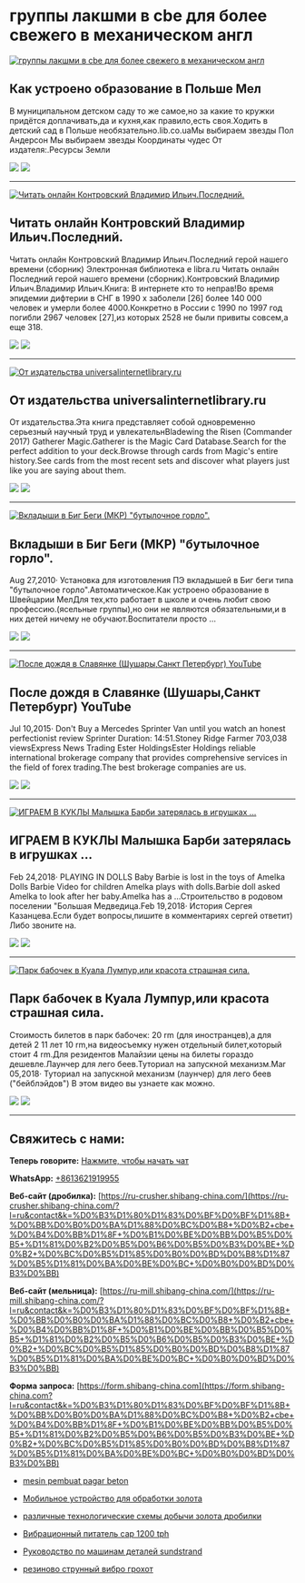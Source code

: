 # группы лакшми в cbe для более свежего в механическом англ

<a href="https://swt.shibang-china.com/?l=ru&img&k=%D0%B3%D1%80%D1%83%D0%BF%D0%BF%D1%8B+%D0%BB%D0%B0%D0%BA%D1%88%D0%BC%D0%B8+%D0%B2+cbe+%D0%B4%D0%BB%D1%8F+%D0%B1%D0%BE%D0%BB%D0%B5%D0%B5+%D1%81%D0%B2%D0%B5%D0%B6%D0%B5%D0%B3%D0%BE+%D0%B2+%D0%BC%D0%B5%D1%85%D0%B0%D0%BD%D0%B8%D1%87%D0%B5%D1%81%D0%BA%D0%BE%D0%BC+%D0%B0%D0%BD%D0%B3%D0%BB" target="_blank">![группы лакшми в cbe для более свежего в механическом англ](http://static.shibang-china.com/all-800x300/539.jpg)</a>

## Как устроено образование в Польше Мел
В муниципальном детском саду то же самое,но за какие то кружки придётся доплачивать,да и кухня,как правило,есть своя.Ходить в детский сад в Польше необязательно.lib.co.uaМы выбираем звезды Пол Андерсон Мы выбираем звезды Координаты чудес От издателя:.Ресурсы Земли


<a href="https://whatsapp.shibangsoft.com/WhatsApp.php" target="_blank" title="WhatsApp">![](http://static.shibang-china.com/icon/whatsapp.png)</a> <a href="https://swt.shibang-china.com/?l=ru&icon&k=%D0%B3%D1%80%D1%83%D0%BF%D0%BF%D1%8B+%D0%BB%D0%B0%D0%BA%D1%88%D0%BC%D0%B8+%D0%B2+cbe+%D0%B4%D0%BB%D1%8F+%D0%B1%D0%BE%D0%BB%D0%B5%D0%B5+%D1%81%D0%B2%D0%B5%D0%B6%D0%B5%D0%B3%D0%BE+%D0%B2+%D0%BC%D0%B5%D1%85%D0%B0%D0%BD%D0%B8%D1%87%D0%B5%D1%81%D0%BA%D0%BE%D0%BC+%D0%B0%D0%BD%D0%B3%D0%BB" target="_blank">![](http://static.shibang-china.com/icon/chat-ru.png)</a>

---

<a href="https://swt.shibang-china.com/?l=ru&img&k=%D0%B3%D1%80%D1%83%D0%BF%D0%BF%D1%8B+%D0%BB%D0%B0%D0%BA%D1%88%D0%BC%D0%B8+%D0%B2+cbe+%D0%B4%D0%BB%D1%8F+%D0%B1%D0%BE%D0%BB%D0%B5%D0%B5+%D1%81%D0%B2%D0%B5%D0%B6%D0%B5%D0%B3%D0%BE+%D0%B2+%D0%BC%D0%B5%D1%85%D0%B0%D0%BD%D0%B8%D1%87%D0%B5%D1%81%D0%BA%D0%BE%D0%BC+%D0%B0%D0%BD%D0%B3%D0%BB" target="_blank">![Читать онлайн Контровский Владимир Ильич.Последний.](http://static.shibang-china.com/all-800x300/530.jpg)</a>

## Читать онлайн Контровский Владимир Ильич.Последний.
Читать онлайн Контровский Владимир Ильич.Последний герой нашего времени (сборник) Электронная библиотека e libra.ru Читать онлайн Последний герой нашего времени (сборник).Контровский Владимир Ильич.Владимир Ильич.Книга: В интернете кто то неправ!Во время эпидемии дифтерии в СНГ в 1990 х заболели [26] более 140 000 человек и умерли более 4000.Конкретно в России с 1990 по 1997 год погибли 2967 человек [27],из которых 2528 не были привиты совсем,а еще 318.


<a href="https://whatsapp.shibangsoft.com/WhatsApp.php" target="_blank" title="WhatsApp">![](http://static.shibang-china.com/icon/whatsapp.png)</a> <a href="https://swt.shibang-china.com/?l=ru&icon&k=%D0%B3%D1%80%D1%83%D0%BF%D0%BF%D1%8B+%D0%BB%D0%B0%D0%BA%D1%88%D0%BC%D0%B8+%D0%B2+cbe+%D0%B4%D0%BB%D1%8F+%D0%B1%D0%BE%D0%BB%D0%B5%D0%B5+%D1%81%D0%B2%D0%B5%D0%B6%D0%B5%D0%B3%D0%BE+%D0%B2+%D0%BC%D0%B5%D1%85%D0%B0%D0%BD%D0%B8%D1%87%D0%B5%D1%81%D0%BA%D0%BE%D0%BC+%D0%B0%D0%BD%D0%B3%D0%BB" target="_blank">![](http://static.shibang-china.com/icon/chat-ru.png)</a>

---

<a href="https://swt.shibang-china.com/?l=ru&img&k=%D0%B3%D1%80%D1%83%D0%BF%D0%BF%D1%8B+%D0%BB%D0%B0%D0%BA%D1%88%D0%BC%D0%B8+%D0%B2+cbe+%D0%B4%D0%BB%D1%8F+%D0%B1%D0%BE%D0%BB%D0%B5%D0%B5+%D1%81%D0%B2%D0%B5%D0%B6%D0%B5%D0%B3%D0%BE+%D0%B2+%D0%BC%D0%B5%D1%85%D0%B0%D0%BD%D0%B8%D1%87%D0%B5%D1%81%D0%BA%D0%BE%D0%BC+%D0%B0%D0%BD%D0%B3%D0%BB" target="_blank">![От издательства universalinternetlibrary.ru](http://static.shibang-china.com/all-800x300/77.jpg)</a>

## От издательства universalinternetlibrary.ru
От издательства.Эта книга представляет собой одновременно серьезный научный труд и увлекательнBladewing the Risen (Commander 2017) Gatherer Magic.Gatherer is the Magic Card Database.Search for the perfect addition to your deck.Browse through cards from Magic's entire history.See cards from the most recent sets and discover what players just like you are saying about them.


<a href="https://whatsapp.shibangsoft.com/WhatsApp.php" target="_blank" title="WhatsApp">![](http://static.shibang-china.com/icon/whatsapp.png)</a> <a href="https://swt.shibang-china.com/?l=ru&icon&k=%D0%B3%D1%80%D1%83%D0%BF%D0%BF%D1%8B+%D0%BB%D0%B0%D0%BA%D1%88%D0%BC%D0%B8+%D0%B2+cbe+%D0%B4%D0%BB%D1%8F+%D0%B1%D0%BE%D0%BB%D0%B5%D0%B5+%D1%81%D0%B2%D0%B5%D0%B6%D0%B5%D0%B3%D0%BE+%D0%B2+%D0%BC%D0%B5%D1%85%D0%B0%D0%BD%D0%B8%D1%87%D0%B5%D1%81%D0%BA%D0%BE%D0%BC+%D0%B0%D0%BD%D0%B3%D0%BB" target="_blank">![](http://static.shibang-china.com/icon/chat-ru.png)</a>

---

<a href="https://swt.shibang-china.com/?l=ru&img&k=%D0%B3%D1%80%D1%83%D0%BF%D0%BF%D1%8B+%D0%BB%D0%B0%D0%BA%D1%88%D0%BC%D0%B8+%D0%B2+cbe+%D0%B4%D0%BB%D1%8F+%D0%B1%D0%BE%D0%BB%D0%B5%D0%B5+%D1%81%D0%B2%D0%B5%D0%B6%D0%B5%D0%B3%D0%BE+%D0%B2+%D0%BC%D0%B5%D1%85%D0%B0%D0%BD%D0%B8%D1%87%D0%B5%D1%81%D0%BA%D0%BE%D0%BC+%D0%B0%D0%BD%D0%B3%D0%BB" target="_blank">![Вкладыши в Биг Беги (МКР) "бутылочное горло".](http://static.shibang-china.com/all-800x300/293.jpg)</a>

## Вкладыши в Биг Беги (МКР) "бутылочное горло".
Aug 27,2010· Установка для изготовления ПЭ вкладышей в Биг беги типа "бутылочное горло".Автоматическое.Как устроено образование в Швейцарии МелДля тех,кто работает в школе и очень любит свою профессию.(ясельные группы),но они не являются обязательными,и в них детей ничему не обучают.Воспитатели просто …


<a href="https://whatsapp.shibangsoft.com/WhatsApp.php" target="_blank" title="WhatsApp">![](http://static.shibang-china.com/icon/whatsapp.png)</a> <a href="https://swt.shibang-china.com/?l=ru&icon&k=%D0%B3%D1%80%D1%83%D0%BF%D0%BF%D1%8B+%D0%BB%D0%B0%D0%BA%D1%88%D0%BC%D0%B8+%D0%B2+cbe+%D0%B4%D0%BB%D1%8F+%D0%B1%D0%BE%D0%BB%D0%B5%D0%B5+%D1%81%D0%B2%D0%B5%D0%B6%D0%B5%D0%B3%D0%BE+%D0%B2+%D0%BC%D0%B5%D1%85%D0%B0%D0%BD%D0%B8%D1%87%D0%B5%D1%81%D0%BA%D0%BE%D0%BC+%D0%B0%D0%BD%D0%B3%D0%BB" target="_blank">![](http://static.shibang-china.com/icon/chat-ru.png)</a>

---

<a href="https://swt.shibang-china.com/?l=ru&img&k=%D0%B3%D1%80%D1%83%D0%BF%D0%BF%D1%8B+%D0%BB%D0%B0%D0%BA%D1%88%D0%BC%D0%B8+%D0%B2+cbe+%D0%B4%D0%BB%D1%8F+%D0%B1%D0%BE%D0%BB%D0%B5%D0%B5+%D1%81%D0%B2%D0%B5%D0%B6%D0%B5%D0%B3%D0%BE+%D0%B2+%D0%BC%D0%B5%D1%85%D0%B0%D0%BD%D0%B8%D1%87%D0%B5%D1%81%D0%BA%D0%BE%D0%BC+%D0%B0%D0%BD%D0%B3%D0%BB" target="_blank">![После дождя в Славянке (Шушары,Санкт Петербург) YouTube](http://static.shibang-china.com/all-800x300/1406.jpg)</a>

## После дождя в Славянке (Шушары,Санкт Петербург) YouTube
Jul 10,2015· Don't Buy a Mercedes Sprinter Van until you watch an honest perfectionist review Sprinter Duration: 14:51.Stoney Ridge Farmer 703,038 viewsExpress News Trading Ester HoldingsEster Holdings reliable international brokerage company that provides comprehensive services in the field of forex trading.The best brokerage companies are us.


<a href="https://whatsapp.shibangsoft.com/WhatsApp.php" target="_blank" title="WhatsApp">![](http://static.shibang-china.com/icon/whatsapp.png)</a> <a href="https://swt.shibang-china.com/?l=ru&icon&k=%D0%B3%D1%80%D1%83%D0%BF%D0%BF%D1%8B+%D0%BB%D0%B0%D0%BA%D1%88%D0%BC%D0%B8+%D0%B2+cbe+%D0%B4%D0%BB%D1%8F+%D0%B1%D0%BE%D0%BB%D0%B5%D0%B5+%D1%81%D0%B2%D0%B5%D0%B6%D0%B5%D0%B3%D0%BE+%D0%B2+%D0%BC%D0%B5%D1%85%D0%B0%D0%BD%D0%B8%D1%87%D0%B5%D1%81%D0%BA%D0%BE%D0%BC+%D0%B0%D0%BD%D0%B3%D0%BB" target="_blank">![](http://static.shibang-china.com/icon/chat-ru.png)</a>

---

<a href="https://swt.shibang-china.com/?l=ru&img&k=%D0%B3%D1%80%D1%83%D0%BF%D0%BF%D1%8B+%D0%BB%D0%B0%D0%BA%D1%88%D0%BC%D0%B8+%D0%B2+cbe+%D0%B4%D0%BB%D1%8F+%D0%B1%D0%BE%D0%BB%D0%B5%D0%B5+%D1%81%D0%B2%D0%B5%D0%B6%D0%B5%D0%B3%D0%BE+%D0%B2+%D0%BC%D0%B5%D1%85%D0%B0%D0%BD%D0%B8%D1%87%D0%B5%D1%81%D0%BA%D0%BE%D0%BC+%D0%B0%D0%BD%D0%B3%D0%BB" target="_blank">![ИГРАЕМ В КУКЛЫ Малышка Барби затерялась в игрушках …](http://static.shibang-china.com/all-800x300/296.jpg)</a>

## ИГРАЕМ В КУКЛЫ Малышка Барби затерялась в игрушках …
Feb 24,2018· PLAYING IN DOLLS Baby Barbie is lost in the toys of Amelka Dolls Barbie Video for children Amelka plays with dolls.Barbie doll asked Amelka to look after her baby.Amelka has a …Cтроительство в родовом поселении "Большая Медведица.Feb 19,2018· История Сергея Казанцева.Если будет вопросы,пишите в комментариях сергей ответит) Либо звоните на.


<a href="https://whatsapp.shibangsoft.com/WhatsApp.php" target="_blank" title="WhatsApp">![](http://static.shibang-china.com/icon/whatsapp.png)</a> <a href="https://swt.shibang-china.com/?l=ru&icon&k=%D0%B3%D1%80%D1%83%D0%BF%D0%BF%D1%8B+%D0%BB%D0%B0%D0%BA%D1%88%D0%BC%D0%B8+%D0%B2+cbe+%D0%B4%D0%BB%D1%8F+%D0%B1%D0%BE%D0%BB%D0%B5%D0%B5+%D1%81%D0%B2%D0%B5%D0%B6%D0%B5%D0%B3%D0%BE+%D0%B2+%D0%BC%D0%B5%D1%85%D0%B0%D0%BD%D0%B8%D1%87%D0%B5%D1%81%D0%BA%D0%BE%D0%BC+%D0%B0%D0%BD%D0%B3%D0%BB" target="_blank">![](http://static.shibang-china.com/icon/chat-ru.png)</a>

---

<a href="https://swt.shibang-china.com/?l=ru&img&k=%D0%B3%D1%80%D1%83%D0%BF%D0%BF%D1%8B+%D0%BB%D0%B0%D0%BA%D1%88%D0%BC%D0%B8+%D0%B2+cbe+%D0%B4%D0%BB%D1%8F+%D0%B1%D0%BE%D0%BB%D0%B5%D0%B5+%D1%81%D0%B2%D0%B5%D0%B6%D0%B5%D0%B3%D0%BE+%D0%B2+%D0%BC%D0%B5%D1%85%D0%B0%D0%BD%D0%B8%D1%87%D0%B5%D1%81%D0%BA%D0%BE%D0%BC+%D0%B0%D0%BD%D0%B3%D0%BB" target="_blank">![Парк бабочек в Куала Лумпур,или красота страшная сила.](http://static.shibang-china.com/all-800x300/1486.jpg)</a>

## Парк бабочек в Куала Лумпур,или красота страшная сила.
Стоимость билетов в парк бабочек: 20 rm (для иностранцев),а для детей 2 11 лет 10 rm,на видеосъемку нужен отдельный билет,который стоит 4 rm.Для резидентов Малайзии цены на билеты гораздо дешевле.Лаунчер для лего беев.Туториал на запускной механизм.Mar 05,2018· Туториал на запускной механизм (лаунчер) для лего беев ("бейблэйдов") В этом видео вы узнаете как можно.


<a href="https://whatsapp.shibangsoft.com/WhatsApp.php" target="_blank" title="WhatsApp">![](http://static.shibang-china.com/icon/whatsapp.png)</a> <a href="https://swt.shibang-china.com/?l=ru&icon&k=%D0%B3%D1%80%D1%83%D0%BF%D0%BF%D1%8B+%D0%BB%D0%B0%D0%BA%D1%88%D0%BC%D0%B8+%D0%B2+cbe+%D0%B4%D0%BB%D1%8F+%D0%B1%D0%BE%D0%BB%D0%B5%D0%B5+%D1%81%D0%B2%D0%B5%D0%B6%D0%B5%D0%B3%D0%BE+%D0%B2+%D0%BC%D0%B5%D1%85%D0%B0%D0%BD%D0%B8%D1%87%D0%B5%D1%81%D0%BA%D0%BE%D0%BC+%D0%B0%D0%BD%D0%B3%D0%BB" target="_blank">![](http://static.shibang-china.com/icon/chat-ru.png)</a>

---
## Свяжитесь с нами:

**Теперь говорите:** [Нажмите, чтобы начать чат](https://swt.shibang-china.com?l=ru&contact&k=%D0%B3%D1%80%D1%83%D0%BF%D0%BF%D1%8B+%D0%BB%D0%B0%D0%BA%D1%88%D0%BC%D0%B8+%D0%B2+cbe+%D0%B4%D0%BB%D1%8F+%D0%B1%D0%BE%D0%BB%D0%B5%D0%B5+%D1%81%D0%B2%D0%B5%D0%B6%D0%B5%D0%B3%D0%BE+%D0%B2+%D0%BC%D0%B5%D1%85%D0%B0%D0%BD%D0%B8%D1%87%D0%B5%D1%81%D0%BA%D0%BE%D0%BC+%D0%B0%D0%BD%D0%B3%D0%BB)

**WhatsApp:**  [+8613621919955](https://whatsapp.shibangsoft.com/WhatsApp.php)

**Веб-сайт (дробилка):** [https://ru-crusher.shibang-china.com/](https://ru-crusher.shibang-china.com/?l=ru&contact&k=%D0%B3%D1%80%D1%83%D0%BF%D0%BF%D1%8B+%D0%BB%D0%B0%D0%BA%D1%88%D0%BC%D0%B8+%D0%B2+cbe+%D0%B4%D0%BB%D1%8F+%D0%B1%D0%BE%D0%BB%D0%B5%D0%B5+%D1%81%D0%B2%D0%B5%D0%B6%D0%B5%D0%B3%D0%BE+%D0%B2+%D0%BC%D0%B5%D1%85%D0%B0%D0%BD%D0%B8%D1%87%D0%B5%D1%81%D0%BA%D0%BE%D0%BC+%D0%B0%D0%BD%D0%B3%D0%BB)

**Веб-сайт (мельница):** [https://ru-mill.shibang-china.com/](https://ru-mill.shibang-china.com/?l=ru&contact&k=%D0%B3%D1%80%D1%83%D0%BF%D0%BF%D1%8B+%D0%BB%D0%B0%D0%BA%D1%88%D0%BC%D0%B8+%D0%B2+cbe+%D0%B4%D0%BB%D1%8F+%D0%B1%D0%BE%D0%BB%D0%B5%D0%B5+%D1%81%D0%B2%D0%B5%D0%B6%D0%B5%D0%B3%D0%BE+%D0%B2+%D0%BC%D0%B5%D1%85%D0%B0%D0%BD%D0%B8%D1%87%D0%B5%D1%81%D0%BA%D0%BE%D0%BC+%D0%B0%D0%BD%D0%B3%D0%BB)

**Форма запроса:** [https://form.shibang-china.com](https://form.shibang-china.com?l=ru&contact&k=%D0%B3%D1%80%D1%83%D0%BF%D0%BF%D1%8B+%D0%BB%D0%B0%D0%BA%D1%88%D0%BC%D0%B8+%D0%B2+cbe+%D0%B4%D0%BB%D1%8F+%D0%B1%D0%BE%D0%BB%D0%B5%D0%B5+%D1%81%D0%B2%D0%B5%D0%B6%D0%B5%D0%B3%D0%BE+%D0%B2+%D0%BC%D0%B5%D1%85%D0%B0%D0%BD%D0%B8%D1%87%D0%B5%D1%81%D0%BA%D0%BE%D0%BC+%D0%B0%D0%BD%D0%B3%D0%BB)

* [mesin pembuat pagar beton](../16/mesin%20pembuat%20pagar%20beton.md)

* [Мобильное устройство для обработки золота](../20/%D0%9C%D0%BE%D0%B1%D0%B8%D0%BB%D1%8C%D0%BD%D0%BE%D0%B5%20%D1%83%D1%81%D1%82%D1%80%D0%BE%D0%B9%D1%81%D1%82%D0%B2%D0%BE%20%D0%B4%D0%BB%D1%8F%20%D0%BE%D0%B1%D1%80%D0%B0%D0%B1%D0%BE%D1%82%D0%BA%D0%B8%20%D0%B7%D0%BE%D0%BB%D0%BE%D1%82%D0%B0.md)

* [различные технологические схемы добычи золота дробилки](../17/%D1%80%D0%B0%D0%B7%D0%BB%D0%B8%D1%87%D0%BD%D1%8B%D0%B5%20%D1%82%D0%B5%D1%85%D0%BD%D0%BE%D0%BB%D0%BE%D0%B3%D0%B8%D1%87%D0%B5%D1%81%D0%BA%D0%B8%D0%B5%20%D1%81%D1%85%D0%B5%D0%BC%D1%8B%20%D0%B4%D0%BE%D0%B1%D1%8B%D1%87%D0%B8%20%D0%B7%D0%BE%D0%BB%D0%BE%D1%82%D0%B0%20%D0%B4%D1%80%D0%BE%D0%B1%D0%B8%D0%BB%D0%BA%D0%B8.md)

* [Вибрационный питатель cap 1200 tph](../20/%D0%92%D0%B8%D0%B1%D1%80%D0%B0%D1%86%D0%B8%D0%BE%D0%BD%D0%BD%D1%8B%D0%B9%20%D0%BF%D0%B8%D1%82%D0%B0%D1%82%D0%B5%D0%BB%D1%8C%20cap%201200%20tph.md)

* [Руководство по машинам деталей sundstrand](../18/%D0%A0%D1%83%D0%BA%D0%BE%D0%B2%D0%BE%D0%B4%D1%81%D1%82%D0%B2%D0%BE%20%D0%BF%D0%BE%20%D0%BC%D0%B0%D1%88%D0%B8%D0%BD%D0%B0%D0%BC%20%D0%B4%D0%B5%D1%82%D0%B0%D0%BB%D0%B5%D0%B9%20sundstrand.md)

* [резиново струнный вибро грохот](../16/%D1%80%D0%B5%D0%B7%D0%B8%D0%BD%D0%BE%D0%B2%D0%BE%20%D1%81%D1%82%D1%80%D1%83%D0%BD%D0%BD%D1%8B%D0%B9%20%D0%B2%D0%B8%D0%B1%D1%80%D0%BE%20%D0%B3%D1%80%D0%BE%D1%85%D0%BE%D1%82.md)